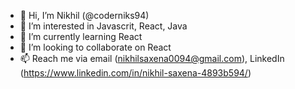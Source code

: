 - 👋 Hi, I’m Nikhil (@coderniks94)
- 👀 I’m interested in Javascrit, React, Java
- 🌱 I’m currently learning React
- 💞️ I’m looking to collaborate on React
- 📫 Reach me via email (nikhilsaxena0094@gmail.com), LinkedIn (https://www.linkedin.com/in/nikhil-saxena-4893b594/)

<!---
coderniks94/coderniks94 is a ✨ special ✨ repository because its `README.md` (this file) appears on your GitHub profile.
You can click the Preview link to take a look at your changes.
--->
